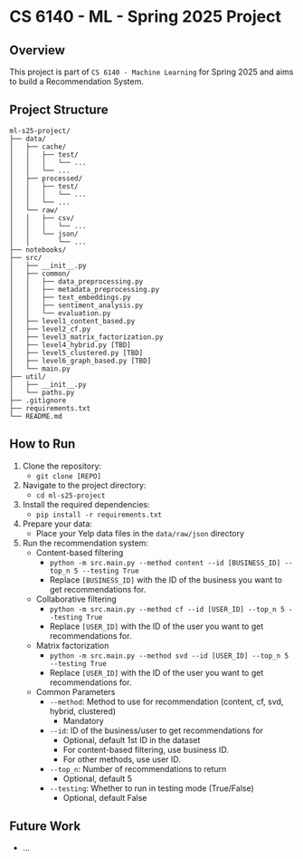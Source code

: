 # CS 6140 - ML - Spring 2025 Project

## Overview

This project is part of `CS 6140 - Machine Learning` for Spring 2025 and aims to build a Recommendation System.

## Project Structure

```
ml-s25-project/
├── data/
│   ├── cache/
│   │   ├── test/
│   │   │   └── ...
│   │   └── ...
│   ├── processed/
│   │   ├── test/
│   │   │   └── ...
│   │   └── ...
│   └── raw/
│   │   ├── csv/
│   │   │   └── ...
│   │   └── json/
│   │       └── ...
├── notebooks/
├── src/
│   ├── __init__.py
│   ├── common/
│   │   ├── data_preprocessing.py
│   │   ├── metadata_preprocessing.py
│   │   ├── text_embeddings.py
│   │   ├── sentiment_analysis.py
│   │   └── evaluation.py
│   ├── level1_content_based.py
│   ├── level2_cf.py
│   ├── level3_matrix_factorization.py
│   ├── level4_hybrid.py [TBD]
│   ├── level5_clustered.py [TBD]
│   ├── level6_graph_based.py [TBD]
│   └── main.py
├── util/
│   ├── __init__.py
│   └── paths.py
├── .gitignore
├── requirements.txt
└── README.md
```

## How to Run

1. Clone the repository:
    - `git clone [REPO]`
2. Navigate to the project directory:
    - `cd ml-s25-project`
3. Install the required dependencies:
    - `pip install -r requirements.txt`
4. Prepare your data:
    - Place your Yelp data files in the `data/raw/json` directory
5. Run the recommendation system:
    - Content-based filtering
        - `python -m src.main.py --method content --id [BUSINESS_ID] --top_n 5 --testing True`
        - Replace `[BUSINESS_ID]` with the ID of the business you want to get recommendations for.
    - Collaborative filtering
        - `python -m src.main.py --method cf --id [USER_ID] --top_n 5 --testing True`
        - Replace `[USER_ID]` with the ID of the user you want to get recommendations for.
    - Matrix factorization
        - `python -m src.main.py --method svd --id [USER_ID] --top_n 5 --testing True`
        - Replace `[USER_ID]` with the ID of the user you want to get recommendations for.
    - Common Parameters
        - `--method`: Method to use for recommendation (content, cf, svd, hybrid, clustered)
            - Mandatory
        - `--id`: ID of the business/user to get recommendations for
            - Optional, default 1st ID in the dataset
            - For content-based filtering, use business ID.
            - For other methods, use user ID.
        - `--top_n`: Number of recommendations to return
            - Optional, default 5
        - `--testing`: Whether to run in testing mode (True/False)
            - Optional, default False

## Future Work

- ...
